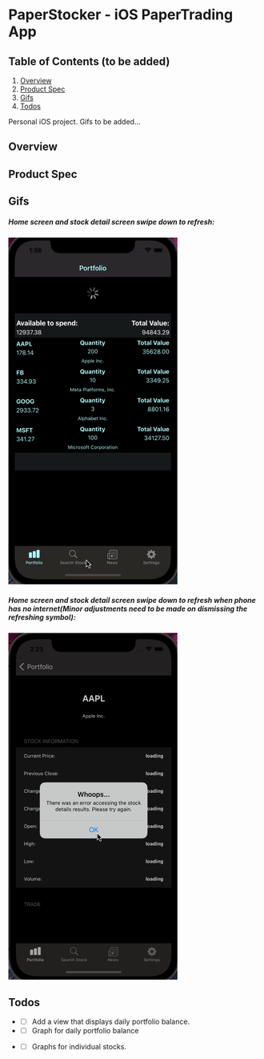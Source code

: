 # PaperStocker - iOS PaperTrading App

## Table of Contents (to be added)
1. [Overview](#Overview)
2. [Product Spec](#Product-Spec)
3. [Gifs](#Gifs)
4. [Todos](#Todos)

Personal iOS project. Gifs to be added...


## Overview

## Product Spec

## Gifs
##### Home screen and stock detail screen swipe down to refresh:

<img src='https://raw.githubusercontent.com/Jimmy-2/PaperStocker/main/gifs/Refresh1.gif' title='Refresh gif' width='' alt='Refresh gif' />

##### Home screen and stock detail screen swipe down to refresh when phone has no internet(Minor adjustments need to be made on dismissing the refreshing symbol):

<img src='https://raw.githubusercontent.com/Jimmy-2/PaperStocker/main/gifs/IfNoInternet.gif' title='Refresh gif' width='' alt='Refresh gif' />


## Todos
* - [ ] Add a view that displays daily portfolio balance.
* - [ ] Graph for daily portfolio balance
* - [ ] Graphs for individual stocks.

